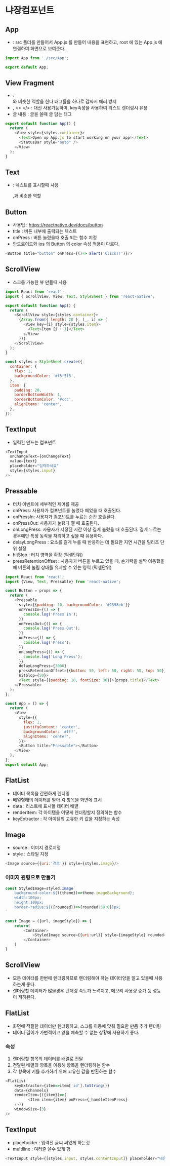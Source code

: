 # 냐장컴포넌트
## App

- <App /> : src 폴더를 만들어서 App.js 를 만들어 내용을 표현하고, root 에 있는 App.js 에 연결하여 화면으로 보여준다.
```js
import App from './src/App';

export default App;
```

## View Fragment
- <View> </View> : <div> 와 비슷한 역할을 한다 태그들을 하나로 감싸서 에러 방지
- <Fragment> </Fragment>, <> </>  : <View> 대신 사용가능하며, key속성을 사용하여 리스트 렌더링시 유용
- <Text> 글 내용 </Text> : 글을 쓸때 글 담는 태그

```js
export default function App() {
  return (
    <View style={styles.container}>
      <Text>Open up App.js to start working on your app!</Text>
      <StatusBar style="auto" />
    </View>
  );
}
```
## Text
- <Text></Text> : 텍스트를 표시할때 사용 <p>,<span>과 비슷한 역할

## Button
- 사용법 : https://reactnative.dev/docs/button 
- title : 버튼 내부에 출력되는 텍스트
- onPress : 버튼 눌렸을때 호출 되는 함수 지정
- 안드로이드와 ios 의 Button 의 color 속성 적용이 다르다.
```js
<Button title="button" onPress={()=> alert('Click!!')}/>
```
## ScrollView
- 스크롤 가능한 뷰 만들때 사용
```js
import React from 'react';
import { ScrollView, View, Text, StyleSheet } from 'react-native';

export default function App() {
  return (
    <ScrollView style={styles.container}>
      {Array.from({ length: 20 }, (_, i) => (
        <View key={i} style={styles.item}>
          <Text>Item {i + 1}</Text>
        </View>
      ))}
    </ScrollView>
  );
}

const styles = StyleSheet.create({
  container: {
    flex: 1,
    backgroundColor: '#f5f5f5',
  },
  item: {
    padding: 20,
    borderBottomWidth: 1,
    borderBottomColor: '#ccc',
    alignItems: 'center',
  },
});

```
## TextInput
- 입력칸 만드는 컴포넌트
```js
<TextInput
  onChangeText={onChangeText}
  value={text}
  placeholder="입력하세요"
  style={styles.input}
/>
```

## Pressable 
- 터치 이벤트에 세부적인 제어를 제공
- onPress: 사용자가 컴포넌트를 눌렀다 떼었을 때 호출된다.
- onPressIn: 사용자가 컴포넌트를 누르는 순간 호출된다.
- onPressOut: 사용자가 눌렀다 뗄 때 호출된다.
- onLongPress: 사용자가 지정된 시간 이상 길게 눌렀을 때 호출된다. 길게 누르는 경우에만 특정 동작을 처리하고 싶을 때 유용하다.
- delayLongPress : 요소를 길게 누를 때 반응하는 데 필요한 지연 시간을 밀리초 단위 설정 
- hitSlop : 터치 영역을 확장 (픽셀단위)
- pressRetentionOffset : 사용자가 버튼을 누르고 있을 때, 손가락을 살짝 이동했을 때 버튼의 눌림 상태를 유지할 수 있는 영역 (픽셀단위)
```js
import React from 'react';
import {View, Text, Pressable} from 'react-native';

const Button = props => {
  return (
    <Pressable
      style={{padding: 10, backgroundColor: '#2598eb'}}
      onPressIn={() => {
        console.log('Press In');
      }}
      onPressOut={() => {
        console.log('Press Out');
      }}
      onPress={() => {
        console.log('Press');
      }}
      onLongPress={() => {
        console.log('Long Press');
      }}
      delayLongPress={3000}
      pressRetentionOffset={{button: 50, left: 50, right: 50, top: 50}}
      hitSlop={50}>
      <Text style={{padding: 10, fontSize: 30}}>{props.title}</Text>
    </Pressable>
  );
};

const App = () => {
  return (
    <View
      style={{
        flex: 1,
        justifyContent: 'center',
        backgroundColor: '#fff',
        alignItems: 'center',
      }}>
      <Button title="Pressable"></Button>
    </View>
  );
};
export default App;

```

## FlatList
- 데이터 목록을 간편하게 렌더링
- 배열형태의 데이터를 받아 각 항목을 화면에 표시
- data : 리스트에 표시할 데이터 배열
- renderItem: 각 아이템을 어떻게 렌더링할지 정의하는 함수
- keyExtractor : 각 아이템의 고유한 키 값을 지정하는 속성

## Image

- source : 이미지 경로지정
- style : 스타일 지정

```js
<Image source={{uri:'경로'}} style={styles.image}/>
```

### 이미지 원형으로 만들기
```js
const StyledImage=styled.Image`
    background-color:${({theme})=>theme.imageBackground};
    width:100px;
    height:100px;
    border-radius:${({rounded})=>{rounded?50:0}}px;
`

const Image = ({url, imageStyle}) => {
    return(
        <Container>
            <StyledImage source={{uri:url}} style={imageStyle} rounded={rounded}/>
        </Container>
    )
}
```

## ScrollView
- 모든 데이터를 한번에 렌더링하므로 렌더링해야 하는 데이터양을 알고 있을때 사용하는게 좋다.
- 렌더링할 데이터가 많을경우 렌더링 속도가 느려지고, 메모리 사용량 증가 등 성능이 저하된다.

## FlatList
- 화면에 적절한 데이터만 렌더링하고, 스크롤 이동에 맞춰 필요한 만큼 추가 렌더링
- 데이터 길이가 가변적이고 양을 예측할 수 없는 상황에 사용하기 좋다.
### 속성
1. 랜더링할 항목의 데이터를 배열로 전달
2. 전달된 배열의 항목을 이용해 항목을 렌더링하는 함수
3. 각 항목에 키를 추가하기 위해 고유한 값을 반환하는 함수

```js
<FlatList  
    keyExtractor={item=>item['id'].toString()} 
    data={channels}
    renderItem={({item})=>(
          <Item item={item} onPress={_handleItemPress}
    />)}
    windowSize={3}
/>
```

## TextInput
- placeholder : 입력전 글씨 써있게 하는것
- multiline : 여러줄 쓸수 있게 함
```js
<TextInput style={[styles.input, styles.contentInput]} placeholder="내용을 입력하세요" placeholderTextColor='#aaa' multiline/>
```